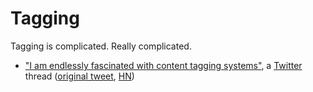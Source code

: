 # Tagging

Tagging is complicated. Really complicated. 

- ["I am endlessly fascinated with content tagging
  systems"](https://threadreaderapp.com/thread/1534301374166474752.html), a
  [Twitter](/social-media/twitter.md) thread ([original
  tweet](https://twitter.com/hillelogram/status/1534301374166474752),
  [HN](https://news.ycombinator.com/item?id=33248391))
